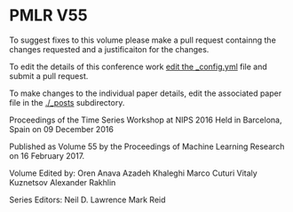 # PMLR V55

To suggest fixes to this volume please make a pull request containng the changes requested and a justificaiton for the changes.

To edit the details of this conference work [edit the _config.yml](./_config.yml) file and submit a pull request.

To make changes to the individual paper details, edit the associated paper file in the [./_posts](./_posts) subdirectory.

Proceedings of the Time Series Workshop at NIPS 2016
  Held in Barcelona, Spain on 09 December 2016

Published as Volume 55 by the Proceedings of Machine Learning Research on 16 February 2017.

Volume Edited by:
  Oren Anava
  Azadeh Khaleghi
  Marco Cuturi
  Vitaly Kuznetsov
  Alexander Rakhlin

Series Editors:
  Neil D. Lawrence
  Mark Reid
